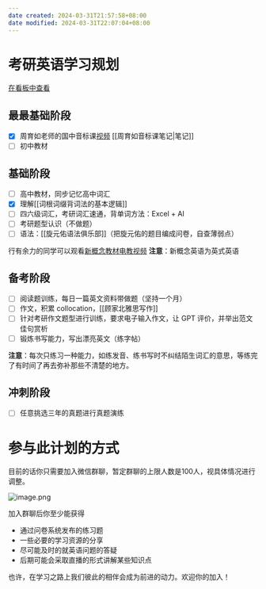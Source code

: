 ```yaml
---
date created: 2024-03-31T21:57:58+08:00
date modified: 2024-03-31T22:07:04+08:00
---
```


# 考研英语学习规划

[在看板中查看](https://www.banlikanban.com/kanban/660e3a0fd218e06c1a8e8c40/)

## 最最基础阶段

- [x] 周育如老师的国中音标课[视频](https://www.bilibili.com/video/BV1Vb4y1679U/?spm_id_from=333.337.search-card.all.click&vd_source=73c50ade6b0e0a8be0482dc08d17ad69) [[周育如音标课笔记|笔记]]
- [ ] 初中教材

## 基础阶段

- [ ] 高中教材，同步记忆高中词汇
- [x] 理解[[词根词缀背词法的基本逻辑]]
- [ ] 四六级词汇，考研词汇速通，背单词方法：Excel + AI
- [ ] 考研题型认识（不做题）
- [ ] 语法：[[旋元佑语法俱乐部]]（把旋元佑的题目编成问卷，自查薄弱点）

行有余力的同学可以观看[新概念教材电教视频](https://www.bilibili.com/video/BV187411q7my/?spm_id_from=333.337.search-card.all.click&vd_source=73c50ade6b0e0a8be0482dc08d17ad69) 
**注意**：新概念英语为英式英语

##  备考阶段

- [ ] 阅读题训练，每日一篇英文资料带做题（坚持一个月）
- [ ] 作文，积累 collocation，[[顾家北雅思写作]]
- [ ] 针对考研作文题型进行训练，要求电子输入作文，让 GPT 评价，并举出范文佳句赏析
- [ ] 锻炼书写能力，写出漂亮英文（练字帖）

**注意**：每次只练习一种能力，如练发音、练书写时不纠结陌生词汇的意思，等练完了有时间了再去弥补那些不清楚的地方。

## 冲刺阶段

- [ ] 任意挑选三年的真题进行真题演练

# 参与此计划的方式

目前的话你只需要加入微信群聊，暂定群聊的上限人数是100人，视具体情况进行调整。

![image.png](https://pictures-1323793543.cos.ap-nanjing.myqcloud.com/pics/20240403093842.png)

加入群聊后你至少能获得 

- 通过问卷系统发布的练习题
- 一些必要的学习资源的分享
- 尽可能及时的就英语问题的答疑
- 后期可能会采取直播的形式讲解某些知识点

也许，在学习之路上我们彼此的相伴会成为前进的动力。欢迎你的加入！






 
